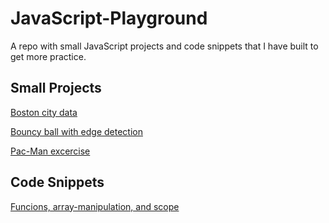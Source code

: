 # JavaScript-Playground

A repo with small JavaScript projects and code snippets that I have built to get more practice.
&nbsp; 

## Small Projects

[Boston city data](https://github.com/mionova/JavaScript-Playground/tree/main/small-projects/boston-city-data)
&nbsp;    

[Bouncy ball with edge detection](https://github.com/mionova/JavaScript-Playground/tree/main/small-projects/bouncy-ball)
&nbsp;    

[Pac-Man excercise](https://github.com/mionova/JavaScript-Playground/tree/main/small-projects/pac-man)
&nbsp;    

## Code Snippets

[Funcions, array-manipulation, and scope](https://github.com/mionova/JavaScript-Playground/tree/main/code-snippets/funcions-array-manipulation-and-scope)   
&nbsp; 